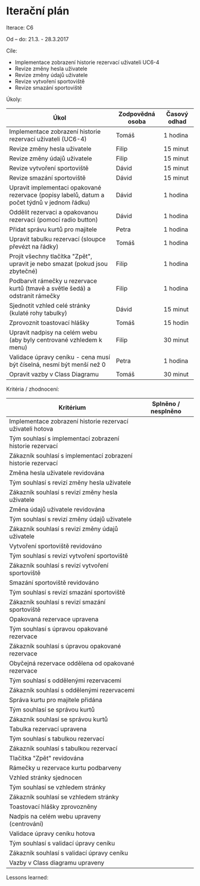 <h1>Iterační plán</h1>
Iterace:  C6

Od – do:
21.3. - 28.3.2017

Cíle:
- Implementace zobrazení historie rezervací uživateli UC6-4
- Revize změny hesla uživatele
- Revize změny údajů uživatele
- Revize vytvoření sportoviště
- Revize smazání sportoviště

Úkoly:

|Úkol|	Zodpovědná osoba|	Časový odhad|
|---|---|---|
|Implementace zobrazení historie rezervací uživateli (UC6-4)|Tomáš|1 hodina|
|Revize změny hesla uživatele|Filip|15 minut|
|Revize změny údajů uživatele|Filip|15 minut|
|Revize vytvoření sportoviště|Dávid|15 minut|
|Revize smazání sportoviště|Dávid|15 minut|
|Upravit implementaci opakované rezervace (popisy labelů, datum a počet týdnů v jednom řádku)|Dávid|1 hodina|
|Oddělit rezervaci a opakovanou rezervaci (pomocí radio button)|Dávid|1 hodina|
|Přidat správu kurtů pro majitele|Petra|1 hodina|
|Upravit tabulku rezervací (sloupce převézt na řádky)|Tomáš|1 hodina|
|Projít všechny tlačítka "Zpět", upravit je nebo smazat (pokud jsou zbytečné)|Filip|1 hodina|
|Podbarvit rámečky u rezervace kurtů (tmavě a světle šedá) a odstranit rámečky|Filip|1 hodina|
|Sjednotit vzhled celé stránky (kulaté rohy tabulky)|Dávid|15 minut|
|Zprovoznit toastovací hlášky|Tomáš|15 hodin|
|Upravit nadpisy na celém webu (aby byly centrované vzhledem k menu)|Filip|30 minut|
|Validace úpravy ceníku - cena musí být číselná, nesmí být menší než 0|Petra|1 hodina|
|Opravit vazby v Class Diagramu|Tomáš|30 minut|

Kritéria / zhodnocení:

|Kritérium	|Splněno / nesplněno|
|---|---|
|Implementace zobrazení historie rezervací uživateli hotova||
|Tým souhlasí s implementací zobrazení historie rezervací||
|Zákazník souhlasí s implementací zobrazení historie rezervací||
|Změna hesla uživatele revidována||
|Tým souhlasí s revizí změny hesla uživatele||
|Zákazník souhlasí s revizí změny hesla uživatele||
|Změna údajů uživatele revidována||
|Tým souhlasí s revizí změny údajů uživatele||
|Zákazník souhlasí s revizí změny údajů uživatele||
|Vytvoření sportoviště revidováno||
|Tým souhlasí s revizí vytvoření sportoviště||
|Zákazník souhlasí s revizí vytvoření sportoviště||
|Smazání sportoviště revidováno||
|Tým souhlasí s revizí smazání sportoviště||
|Zákazník souhlasí s revizí smazání sportoviště||
|Opakovaná rezervace upravena||
|Tým souhlasí s úpravou opakované rezervace||
|Zákazník souhlasí s úpravou opakované rezervace||
|Obyčejná rezervace oddělena od opakované rezervace||
|Tým souhlasí s oddělenými rezervacemi||
|Zákazník souhlasí s oddělenými rezervacemi||
|Správa kurtu pro majitele přidána||
|Tým souhlasí se správou kurtů||
|Zákazník souhlasí se správou kurtů||
|Tabulka rezervací upravena||
|Tým souhlasí s tabulkou rezervací||
|Zákazník souhlasí s tabulkou rezervací||
|Tlačítka "Zpět" revidována||
|Rámečky u rezervace kurtu podbarveny||
|Vzhled stránky sjednocen||
|Tým souhlasí se vzhledem stránky||
|Zákazník souhlasí se vzhledem stránky||
|Toastovací hlášky zprovozněny||
|Nadpis na celém webu upraveny (centrování)||
|Validace úpravy ceníku hotova||
|Tým souhlasí s validací úpravy ceníku||
|Zákazník souhlasí s validací úpravy ceníku||
|Vazby v Class diagramu upraveny||

Lessons learned:
